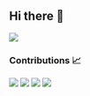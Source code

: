 ## Hi there 👋

[![](https://visitcount.itsvg.in/api?id=datntrong&icon=5&color=12)](https://visitcount.itsvg.in)



### Contributions 📈
<p>
  <img src="https://github-readme-stats.vercel.app/api?username=datntrong&show_icons=true&theme=onedark&count_private=true&hide_border=true" />
  <img src="https://github-readme-streak-stats.herokuapp.com?user=datntrong&theme=onedark&hide_border=true&date_format=j%20M%5B%20Y%5D&fire=DD2727" />
  <img src="https://github-readme-stats.vercel.app/api/top-langs/?username=datntrong&langs_count=8&theme=onedark&hide_border=true&layout=compact" />
  <img src="https://github-readme-activity-graph.cyclic.app/graph?username=datntrong&theme=one-dark&hide_border=true&custom_title=Hanzo's%20Contribution%20Graph" />
</p>

<!--
**datntrong/datntrong** is a ✨ _special_ ✨ repository because its `README.md` (this file) appears on your GitHub profile.

Here are some ideas to get you started:

- 🔭 I’m currently working on ...
- 🌱 I’m currently learning ...
- 👯 I’m looking to collaborate on ...
- 🤔 I’m looking for help with ...
- 💬 Ask me about ...
- 📫 How to reach me: ...
- 😄 Pronouns: ...
- ⚡ Fun fact: ...
-->
